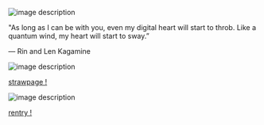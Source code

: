 ![image description](https://wilardo.crd.co/assets/images/gallery05/ad60aa3d.png?v=bca827db)


   
   "As long as I can be with you, even my digital heart will start to throb. Like a quantum wind, my heart will start to sway.”

― Rin and Len Kagamine


![image description](https://64.media.tumblr.com/714badf37314ae51730a87b7f6efeff0/112b2ad19ade328e-cb/s1280x1920/1ef893e92cebf4d23aff023dfde84b83c3d3a307.png)


  [strawpage !](https://sleepyallixq.straw.page)

![image description](https://wilardo.crd.co/assets/images/gallery05/ad60aa3d.png?v=bca827db)

  [rentry !](https://rentry.co/sleepyallixq)
